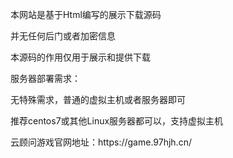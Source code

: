 本网站是基于Html编写的展示下载源码


<p>并无任何后门或者加密信息</p>
<p>本源码的作用仅用于展示和提供下载</p>

服务器部署需求：
<p>无特殊需求，普通的虚拟主机或者服务器即可</p>
<p>推荐centos7或其他Linux服务器都可以，支持虚拟主机</p>

<p>云顾问游戏官网地址：https://game.97hjh.cn/<p>
